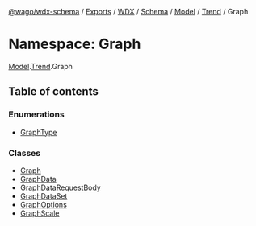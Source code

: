 [@wago/wdx-schema](../README.md) / [Exports](../modules.md) / [WDX](WDX.md) / [Schema](WDX.Schema.md) / [Model](WDX.Schema.Model.md) / [Trend](WDX.Schema.Model.Trend.md) / Graph

# Namespace: Graph

[Model](WDX.Schema.Model.md).[Trend](WDX.Schema.Model.Trend.md).Graph

## Table of contents

### Enumerations

- [GraphType](../enums/WDX.Schema.Model.Trend.Graph.GraphType.md)

### Classes

- [Graph](../classes/WDX.Schema.Model.Trend.Graph.Graph.md)
- [GraphData](../classes/WDX.Schema.Model.Trend.Graph.GraphData.md)
- [GraphDataRequestBody](../classes/WDX.Schema.Model.Trend.Graph.GraphDataRequestBody.md)
- [GraphDataSet](../classes/WDX.Schema.Model.Trend.Graph.GraphDataSet.md)
- [GraphOptions](../classes/WDX.Schema.Model.Trend.Graph.GraphOptions.md)
- [GraphScale](../classes/WDX.Schema.Model.Trend.Graph.GraphScale.md)
